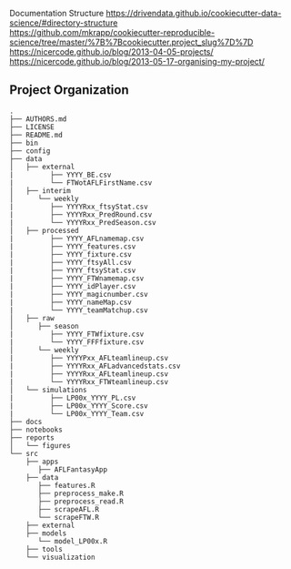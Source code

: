 
Documentation Structure
https://drivendata.github.io/cookiecutter-data-science/#directory-structure  
https://github.com/mkrapp/cookiecutter-reproducible-science/tree/master/%7B%7Bcookiecutter.project_slug%7D%7D  
https://nicercode.github.io/blog/2013-04-05-projects/  
https://nicercode.github.io/blog/2013-05-17-organising-my-project/  

Project Organization
--------------------

    .
    ├── AUTHORS.md
    ├── LICENSE
    ├── README.md
    ├── bin
    ├── config
    ├── data
    │   ├── external  
    |         ├── YYYY_BE.csv  
    |         └── FTWotAFLFirstName.csv             
    │   ├── interim  
    │      └── weekly  
    |         ├── YYYYRxx_ftsyStat.csv  
    |         ├── YYYYRxx_PredRound.csv  
    |         └── YYYYRxx_PredSeason.csv         
    │   ├── processed
    |         ├── YYYY_AFLnamemap.csv  
    |         ├── YYYY_features.csv  
    |         ├── YYYY_fixture.csv  
    |         ├── YYYY_ftsyAll.csv  
    |         ├── YYYY_ftsyStat.csv  
    |         ├── YYYY_FTWnamemap.csv  
    |         ├── YYYY_idPlayer.csv  
    |         ├── YYYY_magicnumber.csv  
    |         ├── YYYY_nameMap.csv  
    |         └── YYYY_teamMatchup.csv      
    │   ├── raw  
    │      ├── season
    |         ├── YYYY_FTWfixture.csv  
    |         └── YYYY_FFFfixture.csv    
    │      └── weekly  
    |         ├── YYYYPxx_AFLteamlineup.csv  
    |         ├── YYYYRxx_AFLadvancedstats.csv  
    |         ├── YYYYRxx_AFLteamlineup.csv  
    |         └── YYYYRxx_FTWteamlineup.csv   
    │   └── simulations 
    |         ├── LP00x_YYYY_PL.csv
    |         ├── LP00x_YYYY_Score.csv
    |         └── LP00x_YYYY_Team.csv   
    ├── docs
    ├── notebooks
    ├── reports
    │   └── figures
    └── src
        ├── apps
           ├── AFLFantasyApp          
        ├── data
           ├── features.R  
           ├── preprocess_make.R  
           ├── preprocess_read.R  
           ├── scrapeAFL.R            
           └── scrapeFTW.R          
        ├── external
        ├── models
           └── model_LP00x.R          
        ├── tools
        └── visualization
